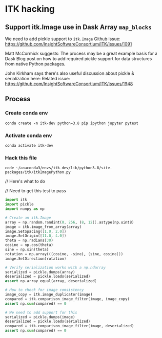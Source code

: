 # ITK hacking
## Support itk.Image use in Dask Array `map_blocks`
We need to add pickle support to `itk.Image`
Github issue: https://github.com/InsightSoftwareConsortium/ITK/issues/1091

Matt McCormick suggests: 
The process may be a great example basis for a Dask Blog post 
on how to add required pickle support for data structures from 
native Python packages.

John Kirkham says there's also useful discussion about pickle & serialization here:
Related issue: https://github.com/InsightSoftwareConsortium/ITK/issues/1948

## Process
### Create conda env
`conda create -n itk-dev python=3.8 pip ipython jupyter pytest`

### Activate conda env
`conda activate itk-dev`

### Hack this file
`code ~/anaconda3/envs/itk-dev/lib/python3.8/site-packages/itk/itkImagePython.py`

// Here's what to do


// Need to get this test to pass
```python
import itk
import pickle
import numpy as np

# Create an itk.Image
array = np.random.randint(0, 256, (8, 12)).astype(np.uint8)
image = itk.image_from_array(array)
image.SetSpacing([1.0, 2.0])
image.SetOrigin([11.0, 4.0])
theta = np.radians(30)
cosine = np.cos(theta)
sine = np.sin(theta)
rotation = np.array(((cosine, -sine), (sine, cosine)))
image.SetDirection(rotation)

# Verify serialization works with a np.ndarray
serialized = pickle.dumps(array)
deserialized = pickle.loads(serialized)
assert np.array_equal(array, deserialized)

# How to check for image consistency
image_copy = itk.image_duplicator(image)
compared = itk.comparison_image_filter(image, image_copy)
assert np.sum(compared) == 0

# We need to add support for this
serialized = pickle.dumps(image)
deserialized = pickle.loads(serialized)
compared = itk.comparison_image_filter(image, deserialized)
assert np.sum(compared) == 0
```
